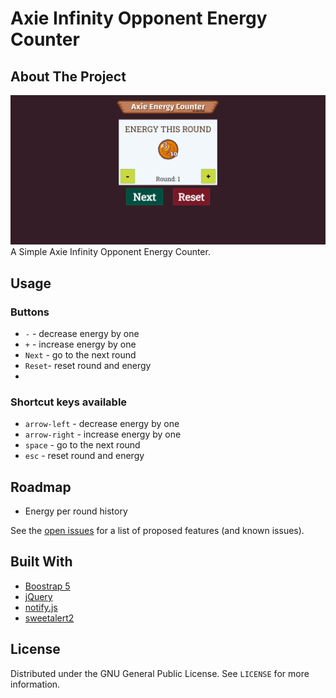 # Axie Infinity Opponent Energy Counter

## About The Project
[![Product Name Screen Shot][product-screenshot]](#)
A Simple Axie Infinity Opponent Energy Counter.

## Usage

### Buttons
* `-` - decrease energy by one
* `+` - increase energy by one
* `Next` - go to the next round
* `Reset`- reset round and energy
* 
### Shortcut keys available
* `arrow-left` - decrease energy by one
* `arrow-right` - increase energy by one
* `space` - go to the next round
* `esc` - reset round and energy

## Roadmap
* Energy per round history

See the [open issues](https://github.com/johnsese/axie-energy/issues) for a list of proposed features (and known issues).

##  Built With

* [Boostrap 5](https://getbootstrap.com/)
* [jQuery](https://jquery.com/)
* [notify.js](https://notifyjs.jpillora.com/)
* [sweetalert2](https://sweetalert2.github.io/)

## License

Distributed under the GNU General Public License. See `LICENSE` for more information.

[product-screenshot]: assets/images/screenshot.png